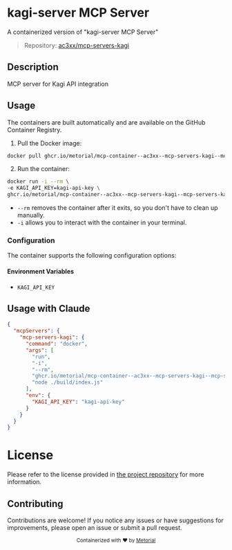 
# kagi-server MCP Server

A containerized version of "kagi-server MCP Server"

> Repository: [ac3xx/mcp-servers-kagi](https://github.com/ac3xx/mcp-servers-kagi)

## Description

MCP server for Kagi API integration


## Usage

The containers are built automatically and are available on the GitHub Container Registry.

1. Pull the Docker image:

```bash
docker pull ghcr.io/metorial/mcp-container--ac3xx--mcp-servers-kagi--mcp-servers-kagi
```

2. Run the container:

```bash
docker run -i --rm \ 
-e KAGI_API_KEY=kagi-api-key \
ghcr.io/metorial/mcp-container--ac3xx--mcp-servers-kagi--mcp-servers-kagi  "node ./build/index.js"
```

- `--rm` removes the container after it exits, so you don't have to clean up manually.
- `-i` allows you to interact with the container in your terminal.



### Configuration

The container supports the following configuration options:




#### Environment Variables

- `KAGI_API_KEY`




## Usage with Claude

```json
{
  "mcpServers": {
    "mcp-servers-kagi": {
      "command": "docker",
      "args": [
        "run",
        "-i",
        "--rm",
        "ghcr.io/metorial/mcp-container--ac3xx--mcp-servers-kagi--mcp-servers-kagi",
        "node ./build/index.js"
      ],
      "env": {
        "KAGI_API_KEY": "kagi-api-key"
      }
    }
  }
}
```

# License

Please refer to the license provided in [the project repository](https://github.com/ac3xx/mcp-servers-kagi) for more information.

## Contributing

Contributions are welcome! If you notice any issues or have suggestions for improvements, please open an issue or submit a pull request.

<div align="center">
  <sub>Containerized with ❤️ by <a href="https://metorial.com">Metorial</a></sub>
</div>
  